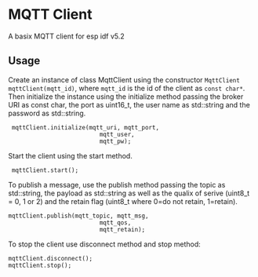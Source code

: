 # MQTT Client
A basix MQTT client for esp idf v5.2

## Usage
Create an instance of class MqttClient using the constructor `MqttClient mqttClient(mqtt_id)`, 
where `mqtt_id` is the id of the client as `const char*`.
Then initialize the instance using the initialize method passing the broker URI as const char,
the port as uint16_t, the user name as std::string and the password as std::string.
```
 mqttClient.initialize(mqtt_uri, mqtt_port,
                          mqtt_user,
                          mqtt_pw);
```

Start the client using the start method.
```
 mqttClient.start();
```

To publish a message, use the publish method passing the topic as std::string,
the payload as std::string as well as the qualix of serive (uint8_t = 0, 1 or 2) and
the retain flag (uint8_t where 0=do not retain, 1=retain).
```
mqttClient.publish(mqtt_topic, mqtt_msg,
                          mqtt_qos,
                          mqtt_retain);
```

To stop the client use disconnect method and stop method:
```
mqttClient.disconnect(); 
mqttClient.stop();
```
